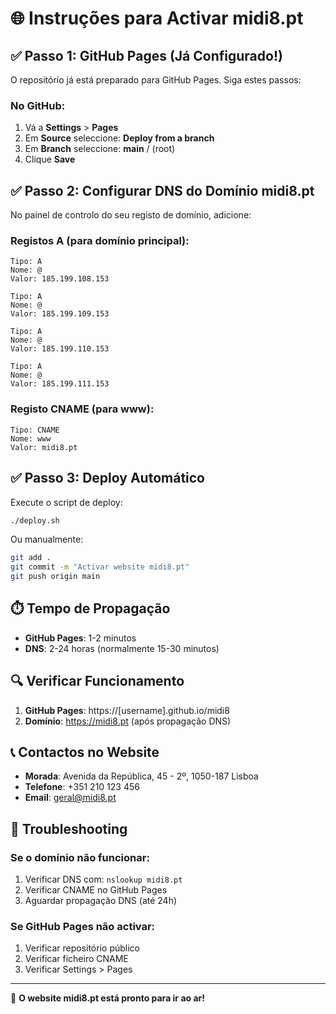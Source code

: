 # 🌐 Instruções para Activar midi8.pt

## ✅ Passo 1: GitHub Pages (Já Configurado!)

O repositório já está preparado para GitHub Pages. Siga estes passos:

### No GitHub:
1. Vá a **Settings** > **Pages**
2. Em **Source** seleccione: **Deploy from a branch**
3. Em **Branch** seleccione: **main** / (root)
4. Clique **Save**

## ✅ Passo 2: Configurar DNS do Domínio midi8.pt

No painel de controlo do seu registo de domínio, adicione:

### Registos A (para domínio principal):
```
Tipo: A
Nome: @
Valor: 185.199.108.153

Tipo: A  
Nome: @
Valor: 185.199.109.153

Tipo: A
Nome: @  
Valor: 185.199.110.153

Tipo: A
Nome: @
Valor: 185.199.111.153
```

### Registo CNAME (para www):
```
Tipo: CNAME
Nome: www
Valor: midi8.pt
```

## ✅ Passo 3: Deploy Automático

Execute o script de deploy:
```bash
./deploy.sh
```

Ou manualmente:
```bash
git add .
git commit -m "Activar website midi8.pt"
git push origin main
```

## ⏱️ Tempo de Propagação

- **GitHub Pages**: 1-2 minutos
- **DNS**: 2-24 horas (normalmente 15-30 minutos)

## 🔍 Verificar Funcionamento

1. **GitHub Pages**: https://[username].github.io/midi8
2. **Domínio**: https://midi8.pt (após propagação DNS)

## 📞 Contactos no Website

- **Morada**: Avenida da República, 45 - 2º, 1050-187 Lisboa
- **Telefone**: +351 210 123 456  
- **Email**: geral@midi8.pt

## 🚨 Troubleshooting

### Se o domínio não funcionar:
1. Verificar DNS com: `nslookup midi8.pt`
2. Verificar CNAME no GitHub Pages
3. Aguardar propagação DNS (até 24h)

### Se GitHub Pages não activar:
1. Verificar repositório público
2. Verificar ficheiro CNAME
3. Verificar Settings > Pages

---

🎉 **O website midi8.pt está pronto para ir ao ar!** 